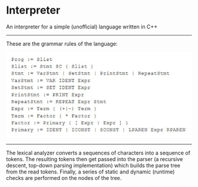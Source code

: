 # Interpreter
An interpreter for a simple (unofficial) language written in C++

***

These are the grammar rules of the language:

![image](rules.JPG)

***

The lexical analyzer converts a sequences of characters into a sequence of tokens. The resulting tokens then get passed into the parser (a recursive descent, top-down parsing implementation) which builds the parse tree from the read tokens. Finally, a series of static and dynamic (runtime) checks are performed on the nodes of the tree.
